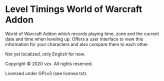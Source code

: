# Level Timings World of Warcraft Addon

World of Warcraft Addon which records playing time, zone and the current
date and time when leveling up. Offers a user interface to view this information
for your characters and also compare them to each other.

Not yet localized, only English for now.

Copyright © 2020 vzx. All rights reserved.

Licensed under GPLv3 (see license.txt).
